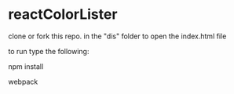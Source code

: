 # reactColorLister

clone or fork this repo.
in the "dis" folder to open the index.html file

to run type the following:

npm install

webpack

